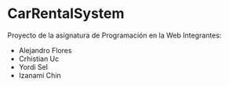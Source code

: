 # CarRentalSystem
Proyecto de la asignatura de Programación en la Web
Integrantes:
- Alejandro Flores
- Crhistian Uc
- Yordi Sel
- Izanami Chin